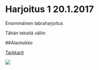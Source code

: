 # Harjoitus 1 20.1.2017
Ensimmäinen labraharjoitus

Tähän tekstiä väliin

##Alaotsikko

[Tarkkarit](http://www.trafi.fi/ilmailu/henkiloluvat/lentajat/lentokokeet_ja_tarkastuslennot)

![](http://www.trafi.fi/filebank/a/1415944289/8b6b9a843ce605be0cd9961e04a6d923/16235-shutterstock_63094048.jpg?fb_bfn=16234-shutterstock_63094048.jpg)
